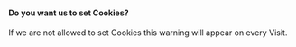<h4>Do you want us to set Cookies?</h4>
<p>
    If we are not allowed to set Cookies this warning will appear on every Visit.
</p>